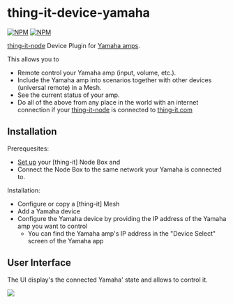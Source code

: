 # thing-it-device-yamaha

[![NPM](https://nodei.co/npm/thing-it-device-yamaha.png)](https://nodei.co/npm/thing-it-device-yamaha/)
[![NPM](https://nodei.co/npm-dl/thing-it-device-yamaha.png)](https://nodei.co/npm/thing-it-device-yamaha/)

[thing-it-node](https://github.com/marcgille/thing-it-node) Device Plugin for [Yamaha amps](www.yamaha.com).

This allows you to

* Remote control your Yamaha amp (input, volume, etc.).
* Include the Yamaha amp into scenarios together with other devices (universal remote) in a Mesh.
* See the current status of your amp.
* Do all of the above from any place in the world with an internet connection if your
  [thing-it-node](https://github.com/marcgille/thing-it-node) is connected to [thing-it.com](http://www.thing-it.com)


## Installation

Prerequesites:

* [Set up](http://www.thing-it.com/thing-it/index.html?document=gettingStarted#/documentationPanel) your [thing-it] Node Box and
* Connect the Node Box to the same network your Yamaha is connected to.


Installation:

* Configure or copy a [thing-it] Mesh
* Add a Yamaha device
* Configure the Yamaha device by providing the IP address of the Yamaha amp you want to control
    * You can find the Yamaha amp's IP address in the "Device Select" screen of the Yamaha app


## User Interface

The UI display's the connected Yamaha' state and allows to control it.

<img src="./documentation/images/yamaha-mobile-screenshot.png">